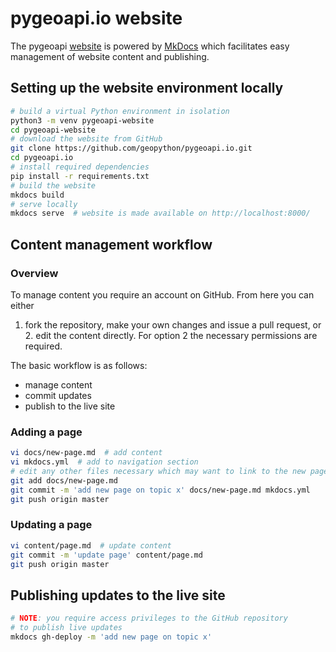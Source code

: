 # pygeoapi.io website

The pygeoapi [website](https://pygeoapi.io) is powered
by [MkDocs](https://www.mkdocs.org) which facilitates easy management
of website content and publishing.

## Setting up the website environment locally

```bash
# build a virtual Python environment in isolation
python3 -m venv pygeoapi-website
cd pygeoapi-website
# download the website from GitHub
git clone https://github.com/geopython/pygeoapi.io.git
cd pygeoapi.io
# install required dependencies
pip install -r requirements.txt
# build the website
mkdocs build
# serve locally
mkdocs serve  # website is made available on http://localhost:8000/
```

## Content management workflow

### Overview

To manage content you require an account on GitHub.  From here you can either
1. fork the repository, make your own changes and issue a pull request, or 2.
edit the content directly.  For option 2 the necessary permissions are required.

The basic workflow is as follows:

- manage content
- commit updates
- publish to the live site

### Adding a page

```bash
vi docs/new-page.md  # add content
vi mkdocs.yml  # add to navigation section
# edit any other files necessary which may want to link to the new page
git add docs/new-page.md
git commit -m 'add new page on topic x' docs/new-page.md mkdocs.yml
git push origin master
```

### Updating a page

```bash
vi content/page.md  # update content
git commit -m 'update page' content/page.md
git push origin master
```

## Publishing updates to the live site

```bash
# NOTE: you require access privileges to the GitHub repository
# to publish live updates
mkdocs gh-deploy -m 'add new page on topic x'
```

